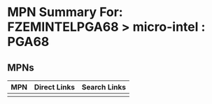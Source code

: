



# MPN Summary For: FZEMINTELPGA68 > micro-intel : PGA68

## MPNs
  

|MPN|Direct Links|Search Links|
| :--- | :--- | :--- |
||||
